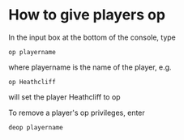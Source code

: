 # How to give players op

In the input box at the bottom of the console, type
```
op playername
```

where playername is the name of the player, e.g.
```
op Heathcliff
```
will set the player Heathcliff to op

To remove a player's op privileges, enter
```
deop playername
```